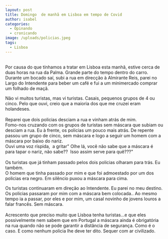 ```yaml
---
layout: post
title: Domingo  de manhã em Lisboa em tempo de Covid
author: isabel
categories:
  - Opinando
  - cronicando
image: /uploads/policias.jpeg
tags:
  - Lisboa
---
```

<br>Por causa do que t&iacute;nhamos a tratar em Lisboa esta manh&atilde;, estive cerca de duas horas na rua da Palma. Grande parte do tempo dentro do carro. Durante um bocado sa&iacute;, subi a rua em direc&ccedil;&atilde;o &agrave; Almirante Reis, parei no Largo do Intendente para beber um café e fui a um minimercado comprar um folhado de ma&ccedil;&atilde;.

N&atilde;o vi muitos turistas, mas vi turistas. Casais, pequenos grupos de 4 ou cinco. Pelo que ouvi, creio que a maioria dos que me cruzei eram holandeses.<br><br>Reparei que dois policias desciam a rua e vinham atr&aacute;s de mim.<br>Fomo-nos cruzando com os grupos de turistas sem m&aacute;scara que subiam ou desciam a rua. Eu &agrave; frente, os policias um pouco mais atr&aacute;s. De repente passou um grupo de cinco, sem m&aacute;scara e logo a seguir um homem com a m&aacute;scara por baixo do nariz.<br>Ouvi uma voz r&iacute;spida,&nbsp; a gritar" Olhe l&aacute;, voc&ecirc; n&atilde;o sabe que a m&aacute;scara é para tapar o nariz, n&atilde;o sabe??&nbsp; Isso assim serve para qu&ecirc;???"<br><br>Os turistas que j&aacute; tinham passado pelos dois policias olharam para tr&aacute;s. Eu também.<br>O homem que tinha passado por mim e que foi admoestado por um dos policias era negro. Em sil&ecirc;ncio puxou a m&aacute;scara para cima.

Os turistas continuaram em dire&ccedil;&atilde;o ao Intendente. Eu parei no meu destino. Os policias passaram por mim com a m&aacute;scara bem colocada.. Ao mesmo tempo ia a passar, por eles e por mim, um casal novinho de jovens louros a falar franc&ecirc;s. Sem m&aacute;scara.<br><br>Acrescento que preciso muito que Lisboa tenha turistas...e que eles possivelmente nem sabem que em Portugal a m&aacute;scara ainda é obrigat&oacute;ria na rua quando n&atilde;o se pode garantir a dist&acirc;ncia de seguran&ccedil;a. Como é o caso. E como nenhum policia lhe deve ter dito. Sequer com ar civilizado.<br><br><br><br>&nbsp;
